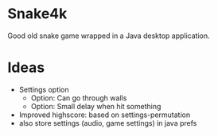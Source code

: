 # Snake4k

Good old snake game wrapped in a Java desktop application.

# Ideas

* Settings option
    * Option: Can go through walls
    * Option: Small delay when hit something
* Improved highscore: based on settings-permutation
* also store settings (audio, game settings) in java prefs
